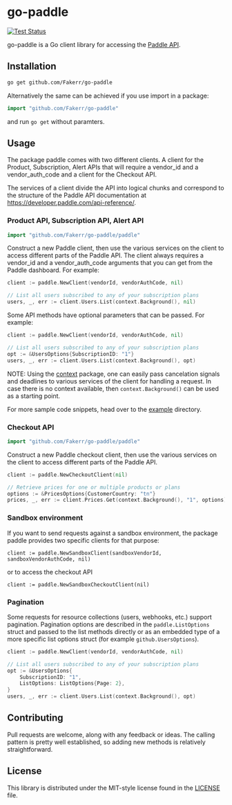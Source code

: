 # go-paddle #

[![Test Status](https://github.com/Fakerr/go-paddle/actions/workflows/test.yml/badge.svg)](https://github.com/Fakerr/go-paddle/actions/workflows/test.yml)

go-paddle is a Go client library for accessing the [Paddle API](https://developer.paddle.com/api-reference/intro).

## Installation ##


```bash
go get github.com/Fakerr/go-paddle
```


Alternatively the same can be achieved if you use import in a package:

```go
import "github.com/Fakerr/go-paddle"
```

and run `go get` without paramters.

## Usage ##
The package paddle comes with two different clients. A client for the Product, Subscription, Alert APIs that will require
a vendor_id and a vendor_auth_code and a client for the Checkout API.


The services of a client divide the API into logical chunks and correspond to
the structure of the Paddle API documentation at
https://developer.paddle.com/api-reference/.

### Product API, Subscription API, Alert API ###

```go
import "github.com/Fakerr/go-paddle/paddle"
```

Construct a new Paddle client, then use the various services on the client to access different parts of the Paddle API.
The client always requires a vendor_id and a vendor_auth_code arguments that you can get from the Paddle dashboard. For example:

```go
client := paddle.NewClient(vendorId, vendorAuthCode, nil)

// List all users subscribed to any of your subscription plans
users, _, err := client.Users.List(context.Background(), nil)
```

Some API methods have optional parameters that can be passed. For example:

```go
client := paddle.NewClient(vendorId, vendorAuthCode, nil)

// List all users subscribed to any of your subscription plans
opt := &UsersOptions{SubscriptionID: "1"}
users, _, err := client.Users.List(context.Background(), opt)
```

NOTE: Using the [context](https://godoc.org/context) package, one can easily
pass cancelation signals and deadlines to various services of the client for
handling a request. In case there is no context available, then `context.Background()`
can be used as a starting point.

For more sample code snippets, head over to the
[example](https://github.com/fakerr/go-paddle/tree/master/example) directory.

### Checkout API ###

```go
import "github.com/Fakerr/go-paddle/paddle"
```

Construct a new Paddle checkout client, then use the various services on the client to access different parts of the Paddle API.

```go
client := paddle.NewCheckoutClient(nil)

// Retrieve prices for one or multiple products or plans
options := &PricesOptions{CustomerCountry: "tn"}
prices, _, err := client.Prices.Get(context.Background(), "1", options)

```
### Sandbox environment ###
If you want to send requests against a sandbox environment, the package paddle provides two specific clients for that purpose:

```
client := paddle.NewSandboxClient(sandboxVendorId, sandboxVendorAuthCode, nil)
```
or to access the checkout API 

```
client := paddle.NewSandboxCheckoutClient(nil)
```

### Pagination ###

Some requests for resource collections (users, webhooks, etc.)
support pagination. Pagination options are described in the
`paddle.ListOptions` struct and passed to the list methods directly or as an
embedded type of a more specific list options struct (for example
`github.UsersOptions`).

```go
client := paddle.NewClient(vendorId, vendorAuthCode, nil)

// List all users subscribed to any of your subscription plans
opt := &UsersOptions{
	SubscriptionID: "1",
	ListOptions: ListOptions{Page: 2},
}
users, _, err := client.Users.List(context.Background(), opt)
```
## Contributing ##
Pull requests are welcome, along with any feedback or ideas. The calling pattern is pretty well established, so adding new methods is relatively
straightforward.

## License ##

This library is distributed under the MIT-style license found in the [LICENSE](./LICENSE)
file.
